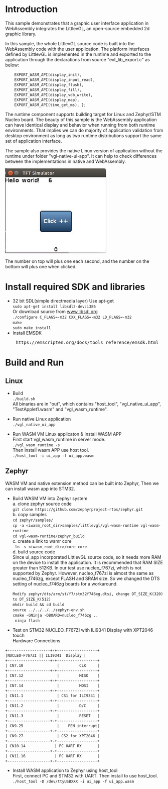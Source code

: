 Introduction
==============
This sample demonstrates that a graphic user interface application in WebAssembly  integrates  the LittlevGL, an open-source embedded 2d graphic library.

In this sample, the whole LittlevGL source code is built into the WebAssembly code with the user application. The platform interfaces defined by LittlevGL is implemented in the runtime and exported to the application through the declarations from source "ext_lib_export.c" as below:

        EXPORT_WASM_API(display_init),
        EXPORT_WASM_API(display_input_read),
        EXPORT_WASM_API(display_flush),
        EXPORT_WASM_API(display_fill),
        EXPORT_WASM_API(display_vdb_write),
        EXPORT_WASM_API(display_map),
        EXPORT_WASM_API(time_get_ms), };

The runtime component supports building target for Linux and Zephyr/STM Nucleo board. The beauty of this sample is the WebAssembly application can have identical display and behavior when running from both runtime environments. That implies we can do majority of application validation from desktop environment as long as two runtime distributions support the same set of application interface.

The sample also provides the native Linux version of application without the runtime under folder "vgl-native-ui-app". It can help to check differences between the implementations in native and WebAssembly.

 
<img src="./UI.JPG">

The number on top will plus one each second, and the number on the bottom will plus one when clicked.

Install required SDK and libraries
==============
- 32 bit SDL(simple directmedia layer)
Use apt-get</br>
    `sudo apt-get install libsdl2-dev:i386`</br>
Or download source from www.libsdl.org</br>
    `./configure C_FLAGS=-m32 CXX_FLAGS=-m32 LD_FLAGS=-m32`</br>
    `make`</br>
    `sudo make install`</br>
- Install EMSDK
<pre>
    https://emscripten.org/docs/tools_reference/emsdk.html
</pre>

Build and Run
==============

Linux
--------------------------------
- Build</br>
`./build.sh`</br>
    All binaries are in "out", which contains "host_tool", "vgl_native_ui_app", "TestApplet1.wasm" and "vgl_wasm_runtime".
- Run native Linux application</br>
`./vgl_native_ui_app`</br>

- Run WASM VM Linux applicaton & install WASM APP</br>
 First start vgl_wasm_runtime in server mode.</br>
`./vgl_wasm_runtime -s`</br>
 Then install wasm APP use host tool.</br>
`./host_tool -i ui_app -f ui_app.wasm`</br>

Zephyr
--------------------------------
WASM VM and native extension method can be built into Zephyr, Then we can install wasm app into STM32.</br>
- Build WASM VM into Zephyr system</br>
 a. clone zephyr source code</br>
`git clone https://github.com/zephyrproject-rtos/zephyr.git`</br>
 b. copy samples</br>
    `cd zephyr/samples/`</br>
    `cp -a <iwasm_root_dir>samples/littlevgl/vgl-wasm-runtime vgl-wasm-runtime`</br>
    `cd vgl-wasm-runtime/zephyr_build`</br>
 c. create a link to wamr core</br>
   ` ln -s <iwasm_root_dir>/core core`</br>
 d. build source code</br>
    Since ui_app incorporated LittlevGL source code, so it needs more RAM on the device to install the application.
    It is recommended that RAM SIZE greater than 512KB.
    In our test use nucleo_f767zi, which is not supported by Zephyr.
    However, nucleo_f767zi is almost the same as nucleo_f746zg, except FLASH and SRAM size.
    So we changed the DTS setting of nucleo_f746zg boards for a workaround.</br>

    `Modify zephyr/dts/arm/st/f7/stm32f746xg.dtsi, change DT_SIZE_K(320) to DT_SIZE_K(512)`</br>
    `mkdir build && cd build`</br>
    `source ../../../../zephyr-env.sh`</br>
    `cmake -GNinja -DBOARD=nucleo_f746zg ..`</br>
   ` ninja flash`</br>

- Test on STM32 NUCLEO_F767ZI with ILI9341 Display with XPT2046 touch</br>
Hardware Connections

```
+-------------------+-+------------------+
|NUCLEO-F767ZI || ILI9341  Display |
+-------------------+-+------------------+
| CN7.10               |         CLK     |
+-------------------+-+------------------+
| CN7.12               |         MISO    |
+-------------------+-+------------------+
| CN7.14               |         MOSI    |
+-------------------+-+------------------+
| CN11.1               | CS1 for ILI9341 |
+-------------------+-+------------------+
| CN11.2               |         D/C     |
+-------------------+-+------------------+
| CN11.3               |         RESET   |
+-------------------+-+------------------+
| CN9.25               |    PEN interrupt|
+-------------------+-+------------------+
| CN9.27               | CS2 for XPT2046 |
+-------------------+-+------------------+
| CN10.14             | PC UART RX       |
+-------------------+-+------------------+
| CN11.16             | PC UART RX       |
+-------------------+-+------------------+
```


- Install WASM application to Zephyr using host_tool</br>
First, connect PC and STM32 with UART. Then install to use host_tool.</br>
`./host_tool -D /dev/ttyUSBXXX -i ui_app -f ui_app.wasm`

